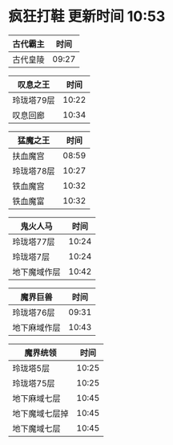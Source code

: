 # 疯狂打鞋 更新时间 10:53

| 古代霸主   | 时间    |
|--------|-------|
| 古代皇陵 | 09:27 |

| 叹息之王   | 时间    |
|--------|-------|
| 玲珑塔79层 | 10:22 |
| 叹息回廊 | 10:34 |

| 猛魔之王   | 时间    |
|--------|-------|
| 扶血魔宫 | 08:59 |
| 玲珑塔78层 | 10:27 |
| 铁血魔宫 | 10:32 |
| 铁血魔富 | 10:32 |

| 鬼火人马   | 时间    |
|--------|-------|
| 玲珑塔77层 | 10:24 |
| 玲珑塔7层 | 10:24 |
| 地下魔域作层 | 10:42 |

| 魔界巨兽   | 时间    |
|--------|-------|
| 玲珑塔76层 | 09:31 |
| 地下麻域作层 | 10:43 |

| 魔界统领   | 时间    |
|--------|-------|
| 玲珑塔5层 | 10:25 |
| 玲珑塔75层 | 10:25 |
| 地下麻域七层 | 10:45 |
| 地下魔域七层掉 | 10:45 |
| 地下魔域七层 | 10:45 |